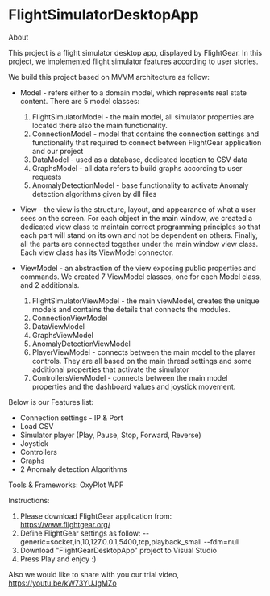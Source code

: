 # FlightSimulatorDesktopApp

About

This project is a flight simulator desktop app, displayed by FlightGear.
In this project, we implemented flight simulator features according to user stories.

We build this project based on MVVM architecture as follow:

- Model - refers either to a domain model, which represents real state content.
  There are 5 model classes:
  1. FlightSimulatorModel - the main model, all simulator properties are located there also the main functionality.
  2. ConnectionModel - model that contains the connection settings and functionality that required to connect between FlightGear application and our project
  3. DataModel - used as a database, dedicated location to CSV data
  4. GraphsModel - all data refers to build graphs according to user requests
  5. AnomalyDetectionModel - base functionality to activate Anomaly detection algorithms given by dll files

- View - the view is the structure, layout, and appearance of what a user sees on the screen.
  For each object in the main window, we created a dedicated view class to maintain correct programming principles so that each part will stand on its own and not be dependent on   others. Finally, all the parts are connected together under the main window view class.
  Each view class has its ViewModel connector.
  
- ViewModel - an abstraction of the view exposing public properties and commands.
  We created 7 ViewModel classes, one for each Model class, and 2 additionals.
  1. FlightSimulatorViewModel - the main viewModel, creates the unique models and contains the details that connects the modules.
  2. ConnectionViewModel
  3. DataViewModel
  4. GraphsViewModel
  5. AnomalyDetectionViewModel
  6. PlayerViewModel - connects between the main model to the player controls. They are all based on the main thread settings and some additional properties that activate the simulator
  7. ControllersViewModel - connects between the main model properties and the dashboard values and joystick movement.

Below is our Features list:
- Connection settings - IP & Port
- Load CSV
- Simulator player (Play, Pause, Stop, Forward, Reverse)
- Joystick
- Controllers
- Graphs
- 2 Anomaly detection Algorithms

Tools & Frameworks:
OxyPlot
WPF

Instructions:
1. Please download FlightGear application from: https://www.flightgear.org/
2. Define FlightGear settings as follow: 
	--generic=socket,in,10,127.0.0.1,5400,tcp,playback_small
--fdm=null
3. Download "FlightGearDesktopApp" project to Visual Studio
4. Press Play and enjoy :)

Also we would like to share with you our trial video,
https://youtu.be/kW73YUJgMZo
